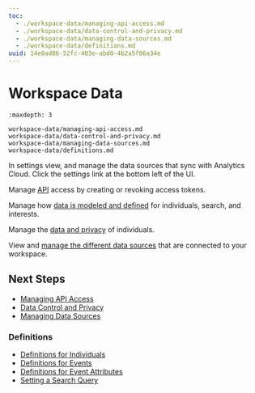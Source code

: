 ```yaml
---
toc:
  - ./workspace-data/managing-api-access.md
  - ./workspace-data/data-control-and-privacy.md
  - ./workspace-data/managing-data-sources.md
  - ./workspace-data/definitions.md
uuid: 14e0ad86-52fc-403e-abd0-4b2a5f86a34e
---
```

# Workspace Data

```{toctree}
:maxdepth: 3

workspace-data/managing-api-access.md
workspace-data/data-control-and-privacy.md
workspace-data/managing-data-sources.md
workspace-data/definitions.md
```

In settings view, and manage the data sources that sync with Analytics Cloud. Click the settings link at the bottom left of the UI.

Manage [API](./workspace-data/managing-api-access.md) access by creating or revoking access tokens.

Manage how [data is modeled and defined](./workspace-data/definitions.md) for individuals, search, and interests.

Manage the [data and privacy](./workspace-data/data-control-and-privacy.md) of individuals.

View and [manage the different data sources](./workspace-data/managing-data-sources.md) that are connected to your workspace.

## Next Steps

- [Managing API Access](./workspace-data/managing-api-access.md)
- [Data Control and Privacy](./workspace-data/data-control-and-privacy.md)
- [Managing Data Sources](./workspace-data/managing-data-sources.md)

### Definitions

- [Definitions for Individuals](./workspace-data/definitions/definitions-for-individuals.md)
- [Definitions for Events](./workspace-data/definitions/definitions-for-events.md)
- [Definitions for Event Attributes](./workspace-data/definitions/definitions-for-event-attributes.md)
- [Setting a Search Query](./workspace-data/definitions/setting-a-search-query.md)
